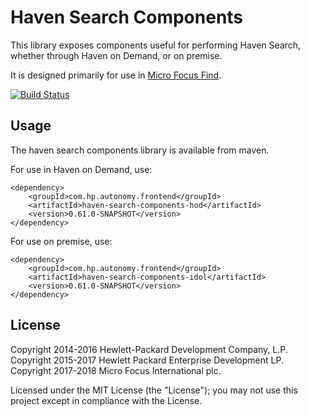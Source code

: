 # Haven Search Components

This library exposes components useful for performing Haven Search, whether through Haven on Demand, or on premise.

It is designed primarily for use in
[Micro Focus Find](https://github.com/microfocus-idol/find).

[![Build Status](https://travis-ci.org/microfocus-idol/haven-search-components.svg?branch=master)](https://travis-ci.org/microfocus-idol/haven-search-components)

## Usage
The haven search components library is available from maven.

For use in Haven on Demand, use:

    <dependency>
        <groupId>com.hp.autonomy.frontend</groupId>
        <artifactId>haven-search-components-hod</artifactId>
        <version>0.61.0-SNAPSHOT</version>
    </dependency>

For use on premise, use:

    <dependency>
        <groupId>com.hp.autonomy.frontend</groupId>
        <artifactId>haven-search-components-idol</artifactId>
        <version>0.61.0-SNAPSHOT</version>
    </dependency>

## License
Copyright 2014-2016 Hewlett-Packard Development Company, L.P.
Copyright 2015-2017 Hewlett Packard Enterprise Development LP.
Copyright 2017-2018 Micro Focus International plc.

Licensed under the MIT License (the "License"); you may not use this project except in compliance with the License.
